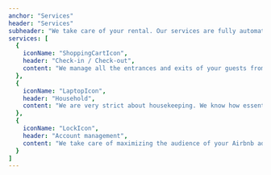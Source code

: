 ```yaml
---
anchor: "Services"
header: "Services"
subheader: "We take care of your rental. Our services are fully automated."
services: [
  {
    iconName: "ShoppingCartIcon",
    header: "Check-in / Check-out",
    content: "We manage all the entrances and exits of your guests from Monday to Sunday. We guarantee full availability in order to respond to last minute reservations. "
  },
  {
    iconName: "LaptopIcon",
    header: "Household",
    content: "We are very strict about housekeeping. We know how essential a perfectly clean home is. Especially with Covid19. Sheets and linen are thoroughly washed, dried and ironed. "
  },
  {
    iconName: "LockIcon",
    header: "Account management",
    content: "We take care of maximizing the audience of your Airbnb ads with high quality photos and content. We manage all exchanges with your guests. Thanks to our technology you keep total control of your host account and you can see everything that happens there."
  }
]
---
```

